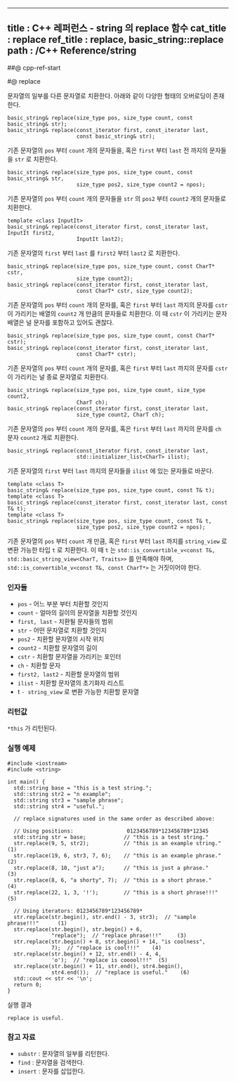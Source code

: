 ----------------
title : C++ 레퍼런스 - string 의 replace 함수
cat_title :  replace
ref_title : replace, basic_string::replace
path : /C++ Reference/string
---------------

##@ cpp-ref-start

#@ replace

문자열의 일부를 다른 문자열로 치환한다. 아래와 같이 다양한 형태의 오버로딩이 존재한다.

```cpp-formatted
basic_string& replace(size_type pos, size_type count, const basic_string& str);
basic_string& replace(const_iterator first, const_iterator last,
                      const basic_string& str);
```

기존 문자열의 `pos` 부터 `count` 개의 문자들을, 혹은 `first` 부터 `last` 전 까지의 문자들을 `str` 로 치환한다.

```cpp-formatted
basic_string& replace(size_type pos, size_type count, const basic_string& str,
                      size_type pos2, size_type count2 = npos);
```

기존 문자열의 `pos` 부터 `count` 개의 문자들을 `str` 의 `pos2` 부터 `count2` 개의 문자들로 치환한다.

```cpp-formatted
template <class InputIt>
basic_string& replace(const_iterator first, const_iterator last, InputIt first2,
                      InputIt last2);
```

기존 문자열의 `first` 부터 `last` 를 `first2` 부터 `last2` 로 치환한다.

```cpp-formatted
basic_string& replace(size_type pos, size_type count, const CharT* cstr,
                      size_type count2);
basic_string& replace(const_iterator first, const_iterator last,
                      const CharT* cstr, size_type count2);
```

기존 문자열의 `pos` 부터 `count` 개의 문자를, 혹은 `first` 부터 `last` 까지의 문자를 `cstr` 이 가리키는 배열의 `count2` 개 만큼의 문자들로 치환한다. 이 때 `cstr` 이 가리키는 문자 배열은 널 문자를 포함하고 있어도 괜찮다.

```cpp-formatted
basic_string& replace(size_type pos, size_type count, const CharT* cstr);
basic_string& replace(const_iterator first, const_iterator last,
                      const CharT* cstr);
```

기존 문자열의 `pos` 부터 `count` 개의 문자를, 혹은 `first` 부터 `last` 까지의 문자를 `cstr` 이 가리키는 널 종료 문자열로 치환한다.

```cpp-formatted
basic_string& replace(size_type pos, size_type count, size_type count2,
                      CharT ch);
basic_string& replace(const_iterator first, const_iterator last,
                      size_type count2, CharT ch);
```

기존 문자열의 `pos` 부터 `count` 개의 문자를, 혹은 `first` 부터 `last` 까지의 문자를 `ch` 문자 `count2` 개로 치환한다.

```cpp-formatted
basic_string& replace(const_iterator first, const_iterator last,
                      std::initializer_list<CharT> ilist);
```

기존 문자열의 `first` 부터 `last` 까지의 문자들을 `ilist` 에 있는 문자들로 바꾼다.

```cpp-formatted
template <class T>
basic_string& replace(size_type pos, size_type count, const T& t);
template <class T>
basic_string& replace(const_iterator first, const_iterator last, const T& t);
template <class T>
basic_string& replace(size_type pos, size_type count, const T& t,
                      size_type pos2, size_type count2 = npos);
```

기존 문자열의 `pos` 부터 `count` 개 만큼, 혹은 `first` 부터 `last` 까지를 `string_view` 로 변환 가능한 타입 `t` 로 치환한다. 이 때  `t` 는 `std::is_convertible_v<const T&, std::basic_string_view<CharT, Traits>>` 를 만족해야 하며, `std::is_convertible_v<const T&, const CharT*>` 는 거짓이어야 한다.

### 인자들

* `pos`	-	어느 부분 부터 치환할 것인지
* `count`	-	얼마의 길이의 문자열을 치환할 것인지
* `first, last`	-	치환될 문자들의 범위
* `str`	-	어떤 문자열로 치환할 것인지
* `pos2`	-	치환할 문자열의 시작 위치
* `count2`	-	치환할 문자열의 길이
* `cstr`	-	치환할 문자열을 가리키는 포인터
* `ch`	-	치환할 문자
* `first2, last2`	-	치환할 문자열의 범위
* `ilist`	-	치환할 문자열의 초기화자 리스트
* t	`- string_view` 로 변환 가능한 치환할 문자열

### 리턴값

`*this` 가 리턴된다.

### 실행 예제

```cpp-formatted
#include <iostream>
#include <string>

int main() {
  std::string base = "this is a test string.";
  std::string str2 = "n example";
  std::string str3 = "sample phrase";
  std::string str4 = "useful.";

  // replace signatures used in the same order as described above:

  // Using positions:                 0123456789*123456789*12345
  std::string str = base;            // "this is a test string."
  str.replace(9, 5, str2);           // "this is an example string." (1)
  str.replace(19, 6, str3, 7, 6);    // "this is an example phrase." (2)
  str.replace(8, 10, "just a");      // "this is just a phrase."     (3)
  str.replace(8, 6, "a shorty", 7);  // "this is a short phrase."    (4)
  str.replace(22, 1, 3, '!');        // "this is a short phrase!!!"  (5)

  // Using iterators: 0123456789*123456789*
  str.replace(str.begin(), str.end() - 3, str3);  // "sample phrase!!!"      (1)
  str.replace(str.begin(), str.begin() + 6,
              "replace");  // "replace phrase!!!"     (3)
  str.replace(str.begin() + 8, str.begin() + 14, "is coolness",
              7);  // "replace is cool!!!"    (4)
  str.replace(str.begin() + 12, str.end() - 4, 4,
              'o');  // "replace is cooool!!!"  (5)
  str.replace(str.begin() + 11, str.end(), str4.begin(),
              str4.end());  // "replace is useful."    (6)
  std::cout << str << '\n';
  return 0;
}
```

실행 결과

```exec
replace is useful.
```

### 참고 자료

* `substr` : 문자열의 일부를 리턴한다.
* `find` : 문자열을 검색한다.
* `insert` : 문자를 삽입한다.